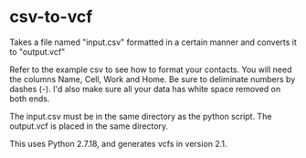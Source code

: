 # csv-to-vcf
Takes a file named "input.csv" formatted in a certain manner and converts it to "output.vcf"

Refer to the example csv to see how to format your contacts.
  You will need the columns Name, Cell, Work and Home.
  Be sure to deliminate numbers by dashes (-).
  I'd also make sure all your data has white space removed on both ends.
  

The input.csv must be in the same directory as the python script. The output.vcf is placed in the same directory.

This uses Python 2.7.18, and generates vcfs in version 2.1.
